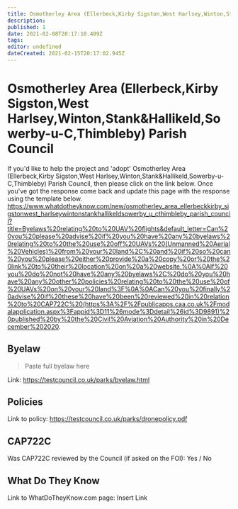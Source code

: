 ```yaml
---
title: Osmotherley Area (Ellerbeck,Kirby Sigston,West Harlsey,Winton,Stank&Hallikeld,Sowerby-u-C,Thimbleby) Parish Council
description:
published: 1
date: 2021-02-08T20:17:10.409Z
tags:
editor: undefined
dateCreated: 2021-02-15T20:17:02.945Z
---
```


# Osmotherley Area (Ellerbeck,Kirby Sigston,West Harlsey,Winton,Stank&Hallikeld,Sowerby-u-C,Thimbleby) Parish Council
If you'd like to help the project and 'adopt' Osmotherley Area (Ellerbeck,Kirby Sigston,West Harlsey,Winton,Stank&Hallikeld,Sowerby-u-C,Thimbleby) Parish Council, then please click on the link below. Once you've got the response come back and update this page with the response using the template below.
https://www.whatdotheyknow.com/new/osmotherley_area_ellerbeckkirby_sigstonwest_harlseywintonstankhallikeldsowerby_u_cthimbleby_parish_council?title=Byelaws%20relating%20to%20UAV%20flights&default_letter=Can%20you%20please%20advise%20if%20you%20have%20any%20byelaws%20relating%20to%20the%20use%20off%20UAVs%20(Unmanned%20Aerial%20Vehicles)%20from%20your%20land%2C%20and%20if%20so%20can%20you%20please%20either%20provide%20a%20copy%20or%20the%20link%20to%20their%20location%20on%20a%20website.%0A%0AIf%20you%20do%20not%20have%20any%20byelaws%2C%20do%20you%20have%20any%20other%20policies%20relating%20to%20the%20use%20of%20UAVs%20on%20your%20land%3F%0A%0ACan%20you%20finally%20advise%20if%20these%20have%20been%20reviewed%20in%20relation%20to%20CAP722C%20(https%3A%2F%2Fpublicapps.caa.co.uk%2Fmodalapplication.aspx%3Fappid%3D11%26mode%3Ddetail%26id%3D9891)%20published%20by%20the%20Civil%20Aviation%20Authority%20in%20December%202020.

## Byelaw
> Paste full byelaw here

Link:
https://testcouncil.co.uk/parks/byelaw.html

## Policies
Link to policy:
https://testcouncil.co.uk/parks/dronepolicy.pdf

## CAP722C

Was CAP722C reviewed by the Council (if asked on the FOI): Yes / No

## What Do They Know

Link to WhatDoTheyKnow.com page:
Insert Link

